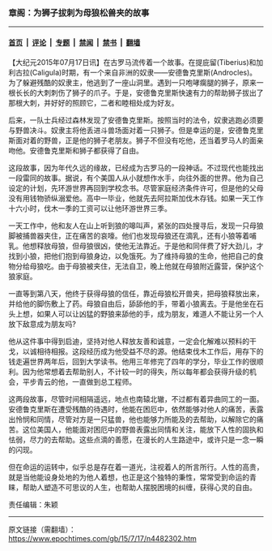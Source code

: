 ### 章阁：为狮子拔刺为母狼松兽夹的故事

---

#### [首页](../../../..?n4482302) &nbsp;|&nbsp; [评论](../../../../../epoch-comment?n4482302) &nbsp;|&nbsp; [专题](../../../../../epoch-special?n4482302) &nbsp;|&nbsp; [禁闻](../../../../../epoch-news?n4482302) &nbsp;|&nbsp; [禁书](../../../../../books?n4482302) &nbsp;|&nbsp; [翻墙](https://github.com/gfw-breaker/nogfw/blob/master/README.md?n4482302)


<div class="post_content" id="artbody" itemprop="articleBody">
 <!-- article content begin -->
 <p>
  【大纪元2015年07月17日讯】在古罗马流传着一个故事。在提庇留(Tiberius)和加利古拉(Caligula)时期，有一个来自非洲的奴隶——安德鲁克里斯(Androcles)。为了躲避残酷的奴隶主，他逃到了一座山洞里。遇到一只咆哮瘸腿的狮子，原来一根长长的大刺刺伤了狮子的爪子。于是，安德鲁克里斯快速有力的帮助狮子拔出了那根大刺，并好好的照顾它，二者和睦相处成为好友。
 </p>
 <p>
  后来，一队士兵经过森林发现了安德鲁克里斯。按照当时的法令，奴隶逃跑必须要与野兽决斗。奴隶主将他丢进斗兽场面对着一只狮子。但是幸运的是，安德鲁克里斯面对着的野兽，正是他的狮子老朋友。狮子不但没有吃他，还当着罗马人的面亲吻他。安德鲁克里斯和狮子都获得了自由。
 </p>
 <p>
  这段故事，因为年代久远的缘故，已经成为古罗马的一段神话。不过现代也能找出一段雷同的故事。据说，有个美国人从小就想作水手，向往外面的世界。他为自己设定的计划，先环游世界再回到学校念书。尽管家庭经济条件许可，但是他的父母没有用钱物骄纵溺爱他。高中一毕业，他就先去阿拉斯加伐木存钱。如果一天工作十六小时，伐木一季的工资可以让他环游世界三季。
 </p>
 <p>
  一天工作中，他和友人在山上听到狼的嗥叫声，紧张的四处搜寻后，发现一只母狼脚被捕兽器夹住，正在痛苦的哀嚎。他们也发现母狼还在滴乳，还有小狼等着哺乳。他想释放母狼，但母狼很凶，使他无法靠近。于是他和同伴费了好大劲儿，才找到小狼，把他们抱到母狼身边，以免饿死。为了维持母狼的生命，他把自己的食物分给母狼吃。由于母狼被夹住，无法自卫，晚上他就在母狼附近露营，保护这个狼家庭。
 </p>
 <p>
  一直等到第八天，他终于获得母狼的信任，靠近母狼松开兽夹，把母狼释放出来，并给他的脚伤敷上了药。母狼自由后，舔舔他的手，带着小狼离去。于是他坐在石头上想，如果人可以让凶猛的野狼来舔他的手，成为朋友，难道人不能让另一个人放下敌意成为朋友吗?
 </p>
 <p>
  他从这件事中得到启迪，坚持对他人释放友善和诚意，一定会化解难以预料的干戈，以诚相待相报。这段经历成为他受益不尽的源。他结束伐木工作后，用存下的钱走遍世界两年后，回到大学读书。他用三年修完了四年的学分，毕业工作的很顺利。因为他常想着去帮助别人，不计较一时的得失，所以每年都会获得升级的机会，平步青云的他，一直做到总工程师。
 </p>
 <p>
  这两段故事，尽管时间相隔遥远，地点也南辕北辙，不过都有着异曲同工的一面。安德鲁克里斯在遭受残酷的待遇时，他能在困厄中，依然能够对他人的痛苦，表露出怜悯和同情，尽管对方是一只猛兽，他也能够力所能及的去帮助，以解除它的痛苦。这位美国人，他能面对困厄中的野兽表露出同情和关注，能放下人性的固执和怯弱，尽力的去帮助。这些点滴的善愿，在漫长的人生路途中，或许只是一念一瞬的闪现。
 </p>
 <p>
  但在命运的运转中，似乎总是存在着一道光，注视着人的所言所行。人性的高贵，就是当他能设身处地的为他人着想，也正是这个独特的秉性，常常受到命运的青睐，帮助人塑造不可思议的人生，也帮助人摆脱困境的纠缠，获得心灵的自由。
 </p>
 <p>
  责任编辑：朱颖
 </p>
 <!-- article content end -->
 <div id="below_article_ad">
 </div>
</div>


---

原文链接（需翻墙）：https://www.epochtimes.com/gb/15/7/17/n4482302.htm